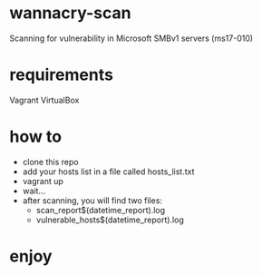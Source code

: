 # wannacry-scan
Scanning for vulnerability in Microsoft SMBv1 servers (ms17-010)

# requirements
Vagrant
VirtualBox

# how to
- clone this repo
- add your hosts list in a file called hosts_list.txt
- vagrant up
- wait...
- after scanning, you will find two files: 
  - scan_report$(datetime_report).log
  - vulnerable_hosts$(datetime_report).log

# enjoy
